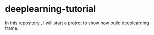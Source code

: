 # deeplearning-tutorial
In this repository , i will start a project to show how build deeplearning frame.
